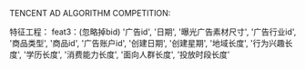 TENCENT AD ALGORITHM COMPETITION:  

特征工程：
feat3：(忽略掉bid)
'广告id', '日期', '曝光广告素材尺寸', '广告行业id', '商品类型', '商品id', '广告账户id', 
'创建日期', '创建星期', '地域长度', '行为兴趣长度', '学历长度', '消费能力长度', '面向人群长度', '投放时段长度'
